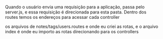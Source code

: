 Quando o usuário envia uma requisição para a aplicação, passa pelo server.js, e essa requisição é direcionada para esta pasta. Dentro dos routes temos os endereços para acessar cada controller

os arquivos de notes/tags/users.routes e onde eu criei as rotas, e o arquivo index é onde eu importo as rotas direcionando para os controllers